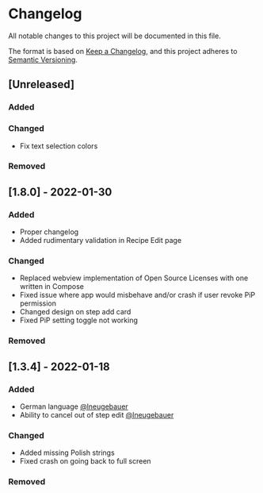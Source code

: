 # Changelog
All notable changes to this project will be documented in this file.

The format is based on [Keep a Changelog](https://keepachangelog.com/en/1.0.0/),
and this project adheres to [Semantic Versioning](https://semver.org/spec/v2.0.0.html).

## [Unreleased]

### Added

### Changed
- Fix text selection colors

### Removed


## [1.8.0] - 2022-01-30

### Added
- Proper changelog
- Added rudimentary validation in Recipe Edit page

### Changed
- Replaced webview implementation of Open Source Licenses with one written in Compose
- Fixed issue where app would misbehave and/or crash if user revoke PiP permission
- Changed design on step add card
- Fixed PiP setting toggle not working

### Removed

## [1.3.4] - 2022-01-18

### Added
- German language [@lneugebauer](https://github.com/lneugebauer)
- Ability to cancel out of step edit [@lneugebauer](https://github.com/lneugebauer)

### Changed
- Added missing Polish strings
- Fixed crash on going back to full screen

### Removed
